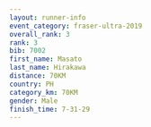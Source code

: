 ```yaml
---
layout: runner-info 
event_category: fraser-ultra-2019 
overall_rank: 3
rank: 3
bib: 7002
first_name: Masato
last_name: Hirakawa
distance: 70KM
country: PH
category_km: 70KM
gender: Male
finish_time: 7-31-29
---
```

